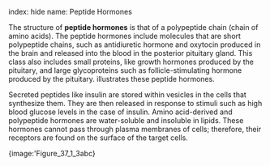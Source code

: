 index: hide
name: Peptide Hormones

The structure of  **peptide hormones** is that of a polypeptide chain (chain of amino acids). The peptide hormones include molecules that are short polypeptide chains, such as antidiuretic hormone and oxytocin produced in the brain and released into the blood in the posterior pituitary gland. This class also includes small proteins, like growth hormones produced by the pituitary, and large glycoproteins such as follicle-stimulating hormone produced by the pituitary.  illustrates these peptide hormones.

Secreted peptides like insulin are stored within vesicles in the cells that synthesize them. They are then released in response to stimuli such as high blood glucose levels in the case of insulin. Amino acid-derived and polypeptide hormones are water-soluble and insoluble in lipids. These hormones cannot pass through plasma membranes of cells; therefore, their receptors are found on the surface of the target cells.


{image:'Figure_37_1_3abc}
        
